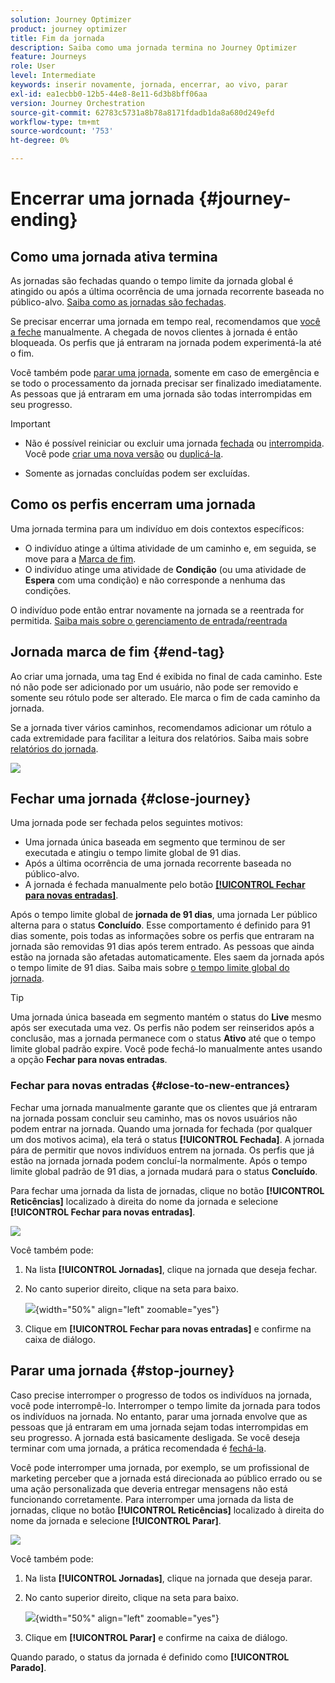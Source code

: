 ```yaml
---
solution: Journey Optimizer
product: journey optimizer
title: Fim da jornada
description: Saiba como uma jornada termina no Journey Optimizer
feature: Journeys
role: User
level: Intermediate
keywords: inserir novamente, jornada, encerrar, ao vivo, parar
exl-id: ea1ecbb0-12b5-44e8-8e11-6d3b8bff06aa
version: Journey Orchestration
source-git-commit: 62783c5731a8b78a8171fdadb1da8a680d249efd
workflow-type: tm+mt
source-wordcount: '753'
ht-degree: 0%

---
```


# Encerrar uma jornada {#journey-ending}

## Como uma jornada ativa termina

As jornadas são fechadas quando o tempo limite da jornada global é atingido ou após a última ocorrência de uma jornada recorrente baseada no público-alvo. [Saiba como as jornadas são fechadas](#close-journey).

Se precisar encerrar uma jornada em tempo real, recomendamos que [você a feche](#close-to-new-entrances) manualmente. A chegada de novos clientes à jornada é então bloqueada. Os perfis que já entraram na jornada podem experimentá-la até o fim.

Você também pode [parar uma jornada](#stop-journey), somente em caso de emergência e se todo o processamento da jornada precisar ser finalizado imediatamente. As pessoas que já entraram em uma jornada são todas interrompidas em seu progresso.

>[!IMPORTANT]
>
>* Não é possível reiniciar ou excluir uma jornada [fechada](#close-journey) ou [interrompida](#stop-journey). Você pode [criar uma nova versão](publishing-the-journey.md#journey-versions-journey-versions) ou [duplicá-la](journey-ui.md#duplicate-a-journey-duplicate-a-journey).
>
>* Somente as jornadas concluídas podem ser excluídas.

## Como os perfis encerram uma jornada

Uma jornada termina para um indivíduo em dois contextos específicos:

* O indivíduo atinge a última atividade de um caminho e, em seguida, se move para a [Marca de fim](#end-tag).
* O indivíduo atinge uma atividade de **Condição** (ou uma atividade de **Espera** com uma condição) e não corresponde a nenhuma das condições.

O indivíduo pode então entrar novamente na jornada se a reentrada for permitida. [Saiba mais sobre o gerenciamento de entrada/reentrada](../building-journeys/journey-properties.md#entrance)

## Jornada marca de fim {#end-tag}

Ao criar uma jornada, uma tag End é exibida no final de cada caminho. Este nó não pode ser adicionado por um usuário, não pode ser removido e somente seu rótulo pode ser alterado. Ele marca o fim de cada caminho da jornada.

Se a jornada tiver vários caminhos, recomendamos adicionar um rótulo a cada extremidade para facilitar a leitura dos relatórios. Saiba mais sobre [relatórios do jornada](../reports/live-report.md).

![](assets/journey-end.png)

## Fechar uma jornada {#close-journey}

Uma jornada pode ser fechada pelos seguintes motivos:

* Uma jornada única baseada em segmento que terminou de ser executada e atingiu o tempo limite global de 91 dias.
* Após a última ocorrência de uma jornada recorrente baseada no público-alvo.
* A jornada é fechada manualmente pelo botão [**[!UICONTROL Fechar para novas entradas]**](#close-to-new-entrances).

Após o tempo limite global de **jornada de 91 dias**, uma jornada Ler público alterna para o status **Concluído**. Esse comportamento é definido para 91 dias somente, pois todas as informações sobre os perfis que entraram na jornada são removidas 91 dias após terem entrado. As pessoas que ainda estão na jornada são afetadas automaticamente. Eles saem da jornada após o tempo limite de 91 dias.  Saiba mais sobre [o tempo limite global do jornada](../building-journeys/journey-properties.md#global_timeout).

>[!TIP]
>
>Uma jornada única baseada em segmento mantém o status do **Live** mesmo após ser executada uma vez. Os perfis não podem ser reinseridos após a conclusão, mas a jornada permanece com o status **Ativo** até que o tempo limite global padrão expire. Você pode fechá-lo manualmente antes usando a opção **Fechar para novas entradas**.

### Fechar para novas entradas {#close-to-new-entrances}

Fechar uma jornada manualmente garante que os clientes que já entraram na jornada possam concluir seu caminho, mas os novos usuários não podem entrar na jornada. Quando uma jornada for fechada (por qualquer um dos motivos acima), ela terá o status **[!UICONTROL Fechada]**. A jornada pára de permitir que novos indivíduos entrem na jornada. Os perfis que já estão na jornada jornada podem concluí-la normalmente. Após o tempo limite global padrão de 91 dias, a jornada mudará para o status **Concluído**.

Para fechar uma jornada da lista de jornadas, clique no botão **[!UICONTROL Reticências]** localizado à direita do nome da jornada e selecione **[!UICONTROL Fechar para novas entradas]**.

![](assets/journey-finish-quick-action.png)

Você também pode:

1. Na lista **[!UICONTROL Jornadas]**, clique na jornada que deseja fechar.
1. No canto superior direito, clique na seta para baixo.

   ![](assets/finish_drop_down_list.png){width="50%" align="left" zoomable="yes"}

1. Clique em **[!UICONTROL Fechar para novas entradas]** e confirme na caixa de diálogo.




## Parar uma jornada {#stop-journey}

Caso precise interromper o progresso de todos os indivíduos na jornada, você pode interrompê-lo. Interromper o tempo limite da jornada para todos os indivíduos na jornada. No entanto, parar uma jornada envolve que as pessoas que já entraram em uma jornada sejam todas interrompidas em seu progresso. A jornada está basicamente desligada. Se você deseja terminar com uma jornada, a prática recomendada é [fechá-la](#close-journey).


Você pode interromper uma jornada, por exemplo, se um profissional de marketing perceber que a jornada está direcionada ao público errado ou se uma ação personalizada que deveria entregar mensagens não está funcionando corretamente. Para interromper uma jornada da lista de jornadas, clique no botão **[!UICONTROL Reticências]** localizado à direita do nome da jornada e selecione **[!UICONTROL Parar]**.

![](assets/journey-finish-quick-action.png)

Você também pode:

1. Na lista **[!UICONTROL Jornadas]**, clique na jornada que deseja parar.
1. No canto superior direito, clique na seta para baixo.

   ![](assets/finish_drop_down_list2.png){width="50%" align="left" zoomable="yes"}

1. Clique em **[!UICONTROL Parar]** e confirme na caixa de diálogo.

Quando parado, o status da jornada é definido como **[!UICONTROL Parado]**.
